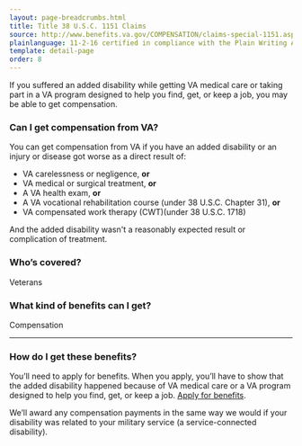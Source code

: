 ```yaml
---
layout: page-breadcrumbs.html
title: Title 38 U.S.C. 1151 Claims 
source: http://www.benefits.va.gov/COMPENSATION/claims-special-1151.asp
plainlanguage: 11-2-16 certified in compliance with the Plain Writing Act
template: detail-page
order: 8
---
```


<div class="va-introtext">

If you suffered an added disability while getting VA medical care or taking part in a VA program designed to help you find, get, or keep a job, you may be able to get compensation.

</div>

<div class="feature" markdown="1">

### Can I get compensation from VA?

You can get compensation from VA if you have an added disability or an injury or disease got worse as a direct result of:
  - VA carelessness or negligence, **or**
  - VA medical or surgical treatment, **or**
  - A VA health exam, **or**
  - A VA vocational rehabilitation course (under 38 U.S.C. Chapter 31), **or**
  - VA compensated work therapy (CWT)(under 38 U.S.C. 1718)
 
And the added disability wasn't a reasonably expected result or complication of treatment.
  
### Who’s covered?
Veterans
</div>

### What kind of benefits can I get?

Compensation 

-----

### How do I get these benefits?

You’ll need to apply for benefits. When you apply, you’ll have to show that the added disability happened because of VA medical care or a VA program designed to help you find, get, or keep a job. [Apply for benefits](/disability-benefits/apply/).

We’ll award any compensation payments in the same way we would if your disability was related to your military service (a service-connected disability).




